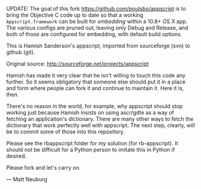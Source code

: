 UPDATE: The goal of this fork <https://github.com/poulsbo/appscript> is to bring the Objective C code up to date so that a working `Appscript.framework` can be built for *embedding* within a 10.8+ OS X app. The various configs are pruned out, leaving only Debug and Release, and both of those are configured for embedding, with default build options.

This is Hamish Sanderson's appscript, imported from sourceforge (svn) to github (git).

Original source: <http://sourceforge.net/projects/appscript>

Hamish has made it very clear that he isn't willing to touch this code any further. So it seems obligatory that someone else should put it in a place and form where people can fork it and continue to maintain it. Here it is, then.

There's no reason in the world, for example, why appscript should stop working just because Hamish insists on using ascr/gdte as a way of fetching an application's dictionary. There are many other ways to fetch the dictionary that work perfectly well with appscript. The next step, clearly, will be to commit some of those into this repository.

Please see the rbappscript folder for my solution (for rb-appscript). It should not be difficult for a Python person to imitate this in Python if desired.

Please fork and let's carry on.

— Matt Neuburg

